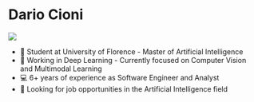# Dario Cioni

<a href="https://www.linkedin.com/in/dario-cioni/">
  <img src="https://img.shields.io/badge/LinkedIn-0077B5?style=for-the-badge&logo=linkedin&logoColor=white">
</a>

* 📖 Student at University of Florence - Master of Artificial Intelligence
* 🤖 Working in Deep Learning - Currently focused on Computer Vision and Multimodal Learning
* 💻 6+ years of experience as Software Engineer and Analyst
* 🔭 Looking for job opportunities in the Artificial Intelligence field